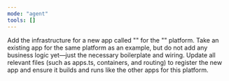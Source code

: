 ```yaml
---
mode: "agent"
tools: []
---
```


Add the infrastructure for a new app called "<app-name>" for the "<platform>" platform.
Take an existing app for the same platform as an example, but do not add any business logic yet—just the necessary boilerplate and wiring.
Update all relevant files (such as apps.ts, containers, and routing) to register the new app and ensure it builds and runs like the other apps for this platform.
